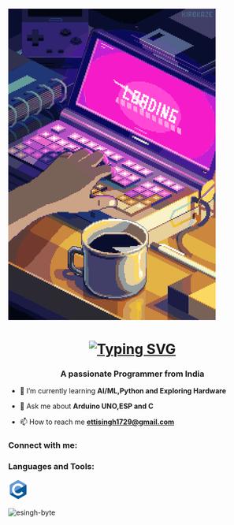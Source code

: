 ![MasterHead](Loading.gif)
<h1 align="center">
  <a href="https://git.io/typing-svg"><img src="https://readme-typing-svg.demolab.com/?font=Times%20New%20Pacifico&pause=1000&color=FF1493&center=true&random=false&width=435&lines=Hi%2C+I+am+Etti+Singh"alt="Typing SVG">
</a></h1>
                                        

<h3 align="center">A passionate Programmer from India</h3>

- 🌱 I’m currently learning **AI/ML,Python and Exploring Hardware**

- 💬 Ask me about **Arduino UNO,ESP and C**

- 📫 How to reach me **ettisingh1729@gmail.com**

<h3 align="left">Connect with me:</h3>
<p align="left">
</p>

<h3 align="left">Languages and Tools:</h3>
<p align="left"> <a href="https://www.cprogramming.com/" target="_blank" rel="noreferrer"> <img src="https://raw.githubusercontent.com/devicons/devicon/master/icons/c/c-original.svg" alt="c" width="40" height="40"/> </a> </p>

<p><img align="center" src="https://github-readme-stats.vercel.app/api/top-langs?username=esingh-byte&show_icons=true&locale=en&layout=compact" alt="esingh-byte" /></p>
